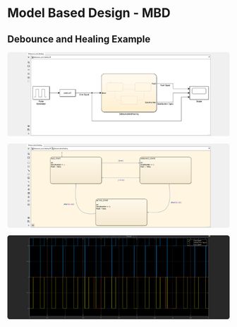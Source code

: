 # Model Based Design - MBD

## Debounce and Healing Example

<div align="center">

![Simulink Model](../Images/debounce-and-healing-model.png)

![Stateflow Chart](../Images/debounce-and-healing-chart.png)

![Simulink Scope](../Images/debounce-and-healing-scope.png)

</div>
